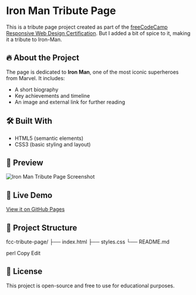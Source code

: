 # Iron Man Tribute Page

This is a tribute page project created as part of the [freeCodeCamp Responsive Web Design Certification](https://www.freecodecamp.org/learn/2022/responsive-web-design/build-a-tribute-page-project/build-a-tribute-page). But I added a bit of spice to it, making it a tribute to Iron-Man.

## 🔥 About the Project

The page is dedicated to **Iron Man**, one of the most iconic superheroes from Marvel. It includes:

- A short biography
- Key achievements and timeline
- An image and external link for further reading

## 🛠️ Built With

- HTML5 (semantic elements)
- CSS3 (basic styling and layout)

## 📸 Preview

![Iron Man Tribute Page Screenshot](/home/mirza/GitHub/Tribute-Page-Iron-Man/Screenshot.png)

## 🚀 Live Demo

[View it on GitHub Pages](https://yourusername.github.io/fcc-tribute-page)

## 📁 Project Structure

fcc-tribute-page/
├── index.html
├── styles.css
└── README.md

perl
Copy
Edit

## 📜 License

This project is open-source and free to use for educational purposes.